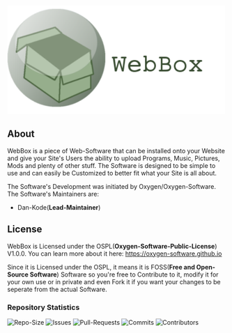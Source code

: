 <img src="misc/WebBox_logo_2.png" width=500></img>

## About
WebBox is a piece of Web-Software that can be installed onto your Website and give your Site's Users the ability to upload Programs,
Music, Pictures, Mods and plenty of other stuff. The Software is designed to be simple to use and can easily be Customized to better fit what your Site is all about.

The Software's Development was initiated by Oxygen/Oxygen-Software. The Software's Maintainers are:
- Dan-Kode(**Lead-Maintainer**)

## License
WebBox is Licensed under the OSPL(**Oxygen-Software-Public-License**) V1.0.0. You can learn more about it here: https://oxygen-software.github.io

Since it is Licensed under the OSPL, it means it is FOSS(**Free and Open-Source Software**) Software so you're free to Contribute to it, modify it for your own use or in private and even Fork it if you want your changes to be seperate from the actual Software.

### Repository Statistics
![Repo-Size](https://img.shields.io/github/repo-size/Oxygen-Software/WebBox?color=informative&label=Repository%20Size&style=plastic) ![Issues](https://img.shields.io/github/issues/Oxygen-Software/WebBox?color=informational&label=Issues&style=plastic) ![Pull-Requests](https://img.shields.io/github/issues-pr/Oxygen-Software/WebBox?color=informational&label=Pull-Requests&style=plastic) 
![Commits](https://img.shields.io/github/commit-activity/y/Oxygen-Software/WebBox?color=critical&label=Commits&style=plastic) ![Contributors](https://img.shields.io/github/contributors/Oxygen-Software/WebBox?color=critical&label=Contributors&style=plastic)
